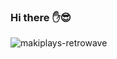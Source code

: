 ### Hi there :hand::sunglasses:

![makiplays-retrowave](https://github.com/user-attachments/assets/69974ea6-04e6-4c0a-9e38-25a48f93d9ef)
